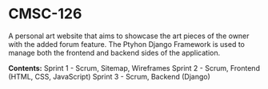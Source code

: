 # CMSC-126
A personal art website that aims to showcase the art pieces of the owner with the added forum feature.
The Ptyhon Django Framework is used to manage both the frontend and backend sides of the application.

**Contents:**
  Sprint 1 - Scrum, Sitemap, Wireframes
  Sprint 2 - Scrum, Frontend (HTML, CSS, JavaScript)
  Sprint 3 - Scrum, Backend (Django)
